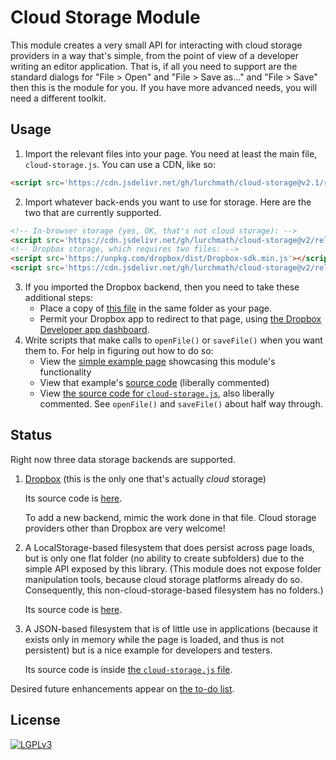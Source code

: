 
# Cloud Storage Module

This module creates a very small API for interacting with cloud storage
providers in a way that's simple, from the point of view of a developer
writing an editor application.  That is, if all you need to support are the
standard dialogs for "File > Open" and "File > Save as..." and "File > Save"
then this is the module for you.  If you have more advanced needs, you will
need a different toolkit.

## Usage

 1. Import the relevant files into your page.  You need at least the main
    file, `cloud-storage.js`.  You can use a CDN, like so:
```html
<script src='https://cdn.jsdelivr.net/gh/lurchmath/cloud-storage@v2.1/release/cloud-storage.js'></script>
```
 2. Import whatever back-ends you want to use for storage.  Here are the
    two that are currently supported.
```html
<!-- In-browser storage (yes, OK, that's not cloud storage): -->
<script src='https://cdn.jsdelivr.net/gh/lurchmath/cloud-storage@v2/release/localstorage-backend.js'></script>
<!-- Dropbox storage, which requires two files: -->
<script src='https://unpkg.com/dropbox/dist/Dropbox-sdk.min.js'></script>
<script src='https://cdn.jsdelivr.net/gh/lurchmath/cloud-storage@v2/release/dropbox-backend.js'></script>
```
 3. If you imported the Dropbox backend, then you need to take these
    additional steps:
     * Place a copy of [this file](release/dropbox-login.html) in the same
       folder as your page.
     * Permit your Dropbox app to redirect to that page, using
       [the Dropbox Developer app dashboard](https://www.dropbox.com/developers/apps).
 4. Write scripts that make calls to `openFile()` or `saveFile()` when you
    want them to.  For help in figuring out how to do so:
     * View the [simple example
       page](http://lurchmath.github.io/cloud-storage/example/example.html)
       showcasing this module's functionality
     * View that example's [source code](https://github.com/lurchmath/cloud-storage/blob/master/example/example.html)
       (liberally commented)
     * View [the source code for `cloud-storage.js`](https://github.com/lurchmath/cloud-storage/blob/master/source/cloud-storage.js),
       also liberally commented.  See `openFile()` and `saveFile()` about
       half way through.

## Status

Right now three data storage backends are supported.

 1. [Dropbox](http://dropbox.com) (this is the only one that's actually
    *cloud* storage)

    Its source code is [here](source/dropbox-backend.js).

    To add a new backend, mimic the work done in that file.  Cloud storage
    providers other than Dropbox are very welcome!
 2. A LocalStorage-based filesystem that does persist across page loads, but
    is only one flat folder (no ability to create subfolders) due to the
    simple API exposed by this library.  (This module does not expose folder
    manipulation tools, because cloud storage platforms already do so.
    Consequently, this non-cloud-storage-based filesystem has no folders.)

    Its source code is [here](source/localstorage-backend.js).
 3. A JSON-based filesystem that is of little use in applications (because
    it exists only in memory while the page is loaded, and thus is not
    persistent) but is a nice example for developers and testers.

    Its source code is inside [the `cloud-storage.js` file](source/cloud-storage.js).

Desired future enhancements appear on [the to-do list](TODO.md).

## License

[![LGPLv3](https://www.gnu.org/graphics/lgplv3-147x51.png)](https://www.gnu.org/licenses/lgpl-3.0.en.html)
